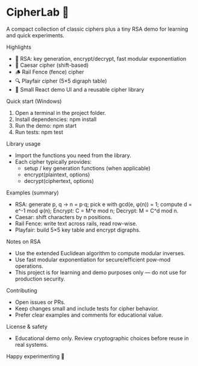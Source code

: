 # CipherLab 🤖

A compact collection of classic ciphers plus a tiny RSA demo for learning and quick experiments.

Highlights
- 🔐 RSA: key generation, encrypt/decrypt, fast modular exponentiation
- 🔁 Caesar cipher (shift-based)
- 🪵 Rail Fence (fence) cipher
- 🔍 Playfair cipher (5×5 digraph table)
- 🧩 Small React demo UI and a reusable cipher library

Quick start (Windows)
1. Open a terminal in the project folder.
2. Install dependencies:
   npm install
3. Run the demo:
   npm start
4. Run tests:
   npm test

Library usage
- Import the functions you need from the library.
- Each cipher typically provides:
  - setup / key generation functions (when applicable)
  - encrypt(plaintext, options)
  - decrypt(ciphertext, options)

Examples (summary)
- RSA: generate p, q → n = p·q; pick e with gcd(e, φ(n)) = 1; compute d = e^-1 mod φ(n); Encrypt: C = M^e mod n; Decrypt: M = C^d mod n.
- Caesar: shift characters by n positions.
- Rail Fence: write text across rails, read row-wise.
- Playfair: build 5×5 key table and encrypt digraphs.

Notes on RSA
- Use the extended Euclidean algorithm to compute modular inverses.
- Use fast modular exponentiation for secure/efficient pow-mod operations.
- This project is for learning and demo purposes only — do not use for production security.

Contributing
- Open issues or PRs.
- Keep changes small and include tests for cipher behavior.
- Prefer clear examples and comments for educational value.

License & safety
- Educational demo only. Review cryptographic choices before reuse in real systems.

Happy experimenting 🤖

